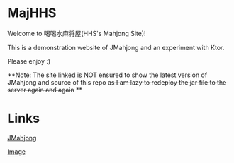 # MajHHS
Welcome to 喝喝水麻将屋(HHS's Mahjong Site)!

This is a demonstration website of JMahjong and an experiment with Ktor.

Please enjoy :)

**Note: The site linked is NOT ensured to show the latest version of JMahjong and source of this repo ~~as I am lazy to redeploy the jar file to the server again and again~~ **

# Links
[JMahjong](https://github.com/XiaoGeNintendo/JMahjong)

[Image](https://majandofu.com/mahjong-images)
